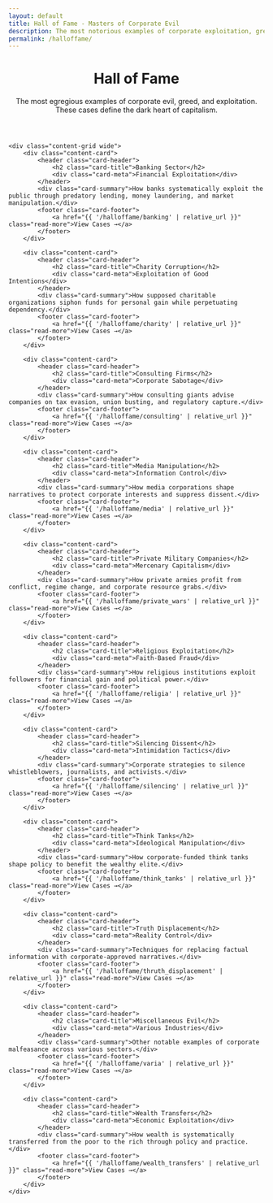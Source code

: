 ```yaml
---
layout: default
title: Hall of Fame - Masters of Corporate Evil
description: The most notorious examples of corporate exploitation, greed, and systematic human suffering
permalink: /halloffame/
---
```


<link rel="stylesheet" href="{{ '/assets/css/index-pages.css' | relative_url }}">

<div class="index-page">
    <header class="page-header">
        <h1>Hall of Fame</h1>
        <p class="page-description">The most egregious examples of corporate evil, greed, and exploitation. These cases define the dark heart of capitalism.</p>
    </header>

    <div class="content-grid wide">
        <div class="content-card">
            <header class="card-header">
                <h2 class="card-title">Banking Sector</h2>
                <div class="card-meta">Financial Exploitation</div>
            </header>
            <div class="card-summary">How banks systematically exploit the public through predatory lending, money laundering, and market manipulation.</div>
            <footer class="card-footer">
                <a href="{{ '/halloffame/banking' | relative_url }}" class="read-more">View Cases →</a>
            </footer>
        </div>

        <div class="content-card">
            <header class="card-header">
                <h2 class="card-title">Charity Corruption</h2>
                <div class="card-meta">Exploitation of Good Intentions</div>
            </header>
            <div class="card-summary">How supposed charitable organizations siphon funds for personal gain while perpetuating dependency.</div>
            <footer class="card-footer">
                <a href="{{ '/halloffame/charity' | relative_url }}" class="read-more">View Cases →</a>
            </footer>
        </div>

        <div class="content-card">
            <header class="card-header">
                <h2 class="card-title">Consulting Firms</h2>
                <div class="card-meta">Corporate Sabotage</div>
            </header>
            <div class="card-summary">How consulting giants advise companies on tax evasion, union busting, and regulatory capture.</div>
            <footer class="card-footer">
                <a href="{{ '/halloffame/consulting' | relative_url }}" class="read-more">View Cases →</a>
            </footer>
        </div>

        <div class="content-card">
            <header class="card-header">
                <h2 class="card-title">Media Manipulation</h2>
                <div class="card-meta">Information Control</div>
            </header>
            <div class="card-summary">How media corporations shape narratives to protect corporate interests and suppress dissent.</div>
            <footer class="card-footer">
                <a href="{{ '/halloffame/media' | relative_url }}" class="read-more">View Cases →</a>
            </footer>
        </div>

        <div class="content-card">
            <header class="card-header">
                <h2 class="card-title">Private Military Companies</h2>
                <div class="card-meta">Mercenary Capitalism</div>
            </header>
            <div class="card-summary">How private armies profit from conflict, regime change, and corporate resource grabs.</div>
            <footer class="card-footer">
                <a href="{{ '/halloffame/private_wars' | relative_url }}" class="read-more">View Cases →</a>
            </footer>
        </div>

        <div class="content-card">
            <header class="card-header">
                <h2 class="card-title">Religious Exploitation</h2>
                <div class="card-meta">Faith-Based Fraud</div>
            </header>
            <div class="card-summary">How religious institutions exploit followers for financial gain and political power.</div>
            <footer class="card-footer">
                <a href="{{ '/halloffame/religia' | relative_url }}" class="read-more">View Cases →</a>
            </footer>
        </div>

        <div class="content-card">
            <header class="card-header">
                <h2 class="card-title">Silencing Dissent</h2>
                <div class="card-meta">Intimidation Tactics</div>
            </header>
            <div class="card-summary">Corporate strategies to silence whistleblowers, journalists, and activists.</div>
            <footer class="card-footer">
                <a href="{{ '/halloffame/silencing' | relative_url }}" class="read-more">View Cases →</a>
            </footer>
        </div>

        <div class="content-card">
            <header class="card-header">
                <h2 class="card-title">Think Tanks</h2>
                <div class="card-meta">Ideological Manipulation</div>
            </header>
            <div class="card-summary">How corporate-funded think tanks shape policy to benefit the wealthy elite.</div>
            <footer class="card-footer">
                <a href="{{ '/halloffame/think_tanks' | relative_url }}" class="read-more">View Cases →</a>
            </footer>
        </div>

        <div class="content-card">
            <header class="card-header">
                <h2 class="card-title">Truth Displacement</h2>
                <div class="card-meta">Reality Control</div>
            </header>
            <div class="card-summary">Techniques for replacing factual information with corporate-approved narratives.</div>
            <footer class="card-footer">
                <a href="{{ '/halloffame/thruth_displacement' | relative_url }}" class="read-more">View Cases →</a>
            </footer>
        </div>

        <div class="content-card">
            <header class="card-header">
                <h2 class="card-title">Miscellaneous Evil</h2>
                <div class="card-meta">Various Industries</div>
            </header>
            <div class="card-summary">Other notable examples of corporate malfeasance across various sectors.</div>
            <footer class="card-footer">
                <a href="{{ '/halloffame/varia' | relative_url }}" class="read-more">View Cases →</a>
            </footer>
        </div>

        <div class="content-card">
            <header class="card-header">
                <h2 class="card-title">Wealth Transfers</h2>
                <div class="card-meta">Economic Exploitation</div>
            </header>
            <div class="card-summary">How wealth is systematically transferred from the poor to the rich through policy and practice.</div>
            <footer class="card-footer">
                <a href="{{ '/halloffame/wealth_transfers' | relative_url }}" class="read-more">View Cases →</a>
            </footer>
        </div>
    </div>
</div>
